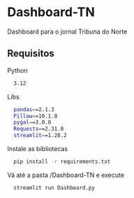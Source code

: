 # Dashboard-TN
Dashboard para o jornal Tribuna do Norte

## Requisitos

Python
```bash
  3.12
```

Libs
```bash
  pandas==2.1.3
  Pillow==10.1.0
  pygal==3.0.0
  Requests==2.31.0
  streamlit==1.28.2
```

Instale as bibliotecas
```bash
  pip install -r requirements.txt
```

Vá até a pasta /Dashboard-TN e execute
```bash
  streamlit run Dashboard.py
```
